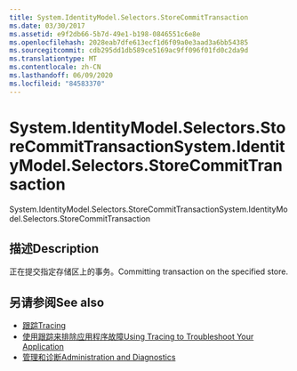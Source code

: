 ```yaml
---
title: System.IdentityModel.Selectors.StoreCommitTransaction
ms.date: 03/30/2017
ms.assetid: e9f2db66-5b7d-49e1-b198-0846551c6e8e
ms.openlocfilehash: 2028eab7dfe613ecf1d6f09a0e3aad3a6bb54385
ms.sourcegitcommit: cdb295dd1db589ce5169ac9ff096f01fd0c2da9d
ms.translationtype: MT
ms.contentlocale: zh-CN
ms.lasthandoff: 06/09/2020
ms.locfileid: "84583370"
---
```

# <a name="systemidentitymodelselectorsstorecommittransaction"></a><span data-ttu-id="50a5d-102">System.IdentityModel.Selectors.StoreCommitTransaction</span><span class="sxs-lookup"><span data-stu-id="50a5d-102">System.IdentityModel.Selectors.StoreCommitTransaction</span></span>
<span data-ttu-id="50a5d-103">System.IdentityModel.Selectors.StoreCommitTransaction</span><span class="sxs-lookup"><span data-stu-id="50a5d-103">System.IdentityModel.Selectors.StoreCommitTransaction</span></span>  
  
## <a name="description"></a><span data-ttu-id="50a5d-104">描述</span><span class="sxs-lookup"><span data-stu-id="50a5d-104">Description</span></span>  
 <span data-ttu-id="50a5d-105">正在提交指定存储区上的事务。</span><span class="sxs-lookup"><span data-stu-id="50a5d-105">Committing transaction on the specified store.</span></span>  
  
## <a name="see-also"></a><span data-ttu-id="50a5d-106">另请参阅</span><span class="sxs-lookup"><span data-stu-id="50a5d-106">See also</span></span>

- [<span data-ttu-id="50a5d-107">跟踪</span><span class="sxs-lookup"><span data-stu-id="50a5d-107">Tracing</span></span>](index.md)
- [<span data-ttu-id="50a5d-108">使用跟踪来排除应用程序故障</span><span class="sxs-lookup"><span data-stu-id="50a5d-108">Using Tracing to Troubleshoot Your Application</span></span>](using-tracing-to-troubleshoot-your-application.md)
- [<span data-ttu-id="50a5d-109">管理和诊断</span><span class="sxs-lookup"><span data-stu-id="50a5d-109">Administration and Diagnostics</span></span>](../index.md)
